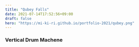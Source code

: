 ```yaml
---
title: "Qubey Falls"
date: 2021-07-14T17:52:56+09:00
draft: false
hero: "https://mi-ki-ri.github.io/portfolio-2021/qubey.png"
---
```


### Vertical Drum Machene

